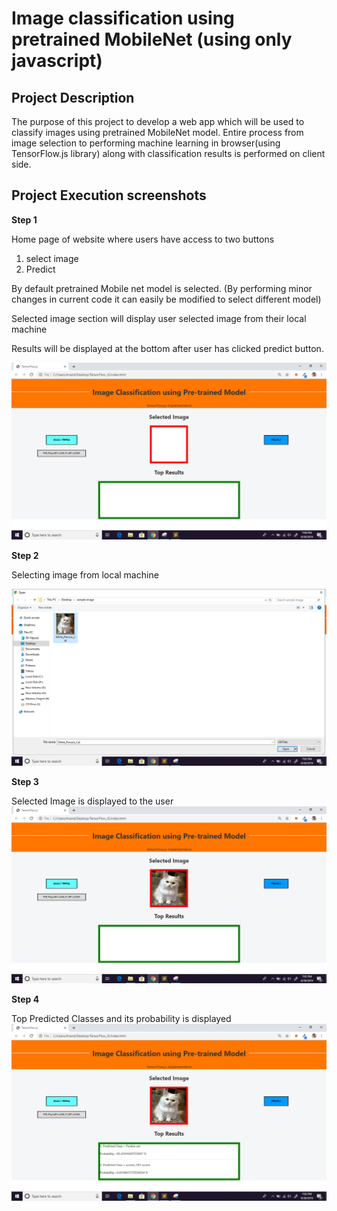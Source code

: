 # Image classification using pretrained MobileNet (using only javascript)

## Project Description
The purpose of this project to develop a web app which will be used to classify images using pretrained MobileNet model.
Entire process from image selection to performing machine learning in browser(using TensorFlow.js library) along with classification 
results is performed on client side.

## Project Execution screenshots
<b>Step 1</b>

Home page of website where users have access to two buttons
1. select image 
2. Predict 

By default pretrained Mobile net model is selected. (By performing minor changes in current code it can easily 
be modified to select different model)

Selected image section will display user selected image from their local machine

Results will be displayed at the bottom after user has clicked predict button.

<img src="project execution screenshots/step 1.png"> 

<b>Step 2</b>

Selecting image from local machine

<img src="project execution screenshots/step 2.png"> 

<b>Step 3</b>

Selected Image is displayed to the user
<img src="project execution screenshots/step 3.png"> 

<b>Step 4</b>

Top Predicted Classes and its probability is displayed
<img src="project execution screenshots/step 4.png"> 
